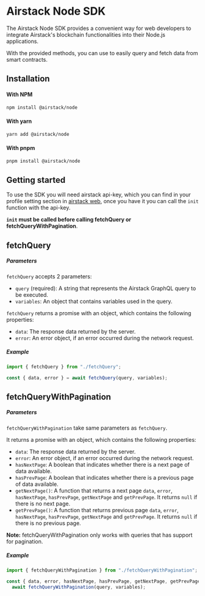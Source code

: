 # Airstack Node SDK

The Airstack Node SDK provides a convenient way for web developers to integrate Airstack's blockchain functionalities into their Node.js applications.

With the provided methods, you can use to easily query and fetch data from smart contracts.

## Installation

#### With NPM

```sh
npm install @airstack/node
```

#### With yarn

```sh
yarn add @airstack/node
```

#### With pnpm

```sh
pnpm install @airstack/node
```

## Getting started

To use the SDK you will need airstack api-key, which you can find in your profile setting section in [airstack web](https://app.airstack.xyz), once you have it you can call the `init` function with the api-key.

**`init` must be called before calling fetchQuery or  fetchQueryWithPagination**.

## fetchQuery

##### Parameters
`fetchQuery` accepts 2 parameters:
- `query` (required): A string that represents the Airstack GraphQL query to be executed.
- `variables`: An object that contains variables used in the query.

`fetchQuery` returns a promise with an object, which contains the following properties:

- `data`: The response data returned by the server.
- `error`: An error object, if an error occurred during the network request.

##### Example

```typescript
import { fetchQuery } from "./fetchQuery";

const { data, error } = await fetchQuery(query, variables);
```

## fetchQueryWithPagination

##### Parameters
`fetchQueryWithPagination` take same parameters as `fetchQuery`.

It returns a promise with an object, which contains the following properties:

- `data`: The response data returned by the server.
- `error`: An error object, if an error occurred during the network request.
- `hasNextPage`: A boolean that indicates whether there is a next page of data available.
- `hasPrevPage`: A boolean that indicates whether there is a previous page of data available.
- `getNextPage()`: A function that returns a next page `data`, `error`, `hasNextPage`, `hasPrevPage`, `getNextPage` and `getPrevPage`. It returns `null` if there is no next page.
- `getPrevPage()`: A function that returns previous page `data`, `error`, `hasNextPage`, `hasPrevPage`, `getNextPage` and `getPrevPage`. It returns `null` if there is no previous page.
  
**Note:** fetchQueryWithPagination only works with queries that has support for pagination.

##### Example

```typescript
import { fetchQueryWithPagination } from "./fetchQueryWithPagination";

const { data, error, hasNextPage, hasPrevPage, getNextPage, getPrevPage } =
  await fetchQueryWithPagination(query, variables);
```